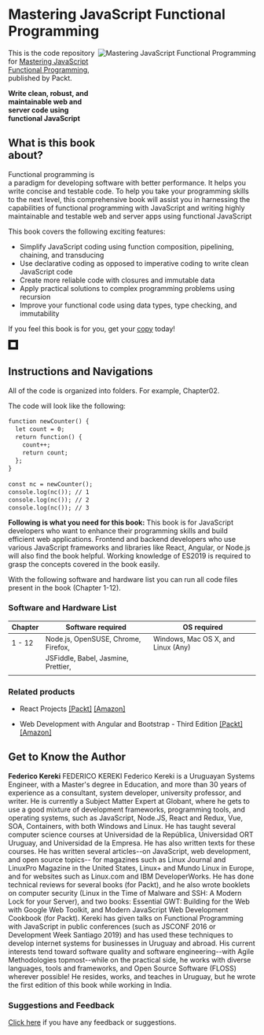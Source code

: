 # 	Mastering JavaScript Functional Programming

<a href="https://www.packtpub.com/web-development/mastering-javascript-functional-programming-second-edition?utm_source=github&utm_medium=repository&utm_campaign=9781839213069"><img src="https://www.packtpub.com/media/catalog/product/cache/e4d64343b1bc593f1c5348fe05efa4a6/9/7/9781839213069-original.png" alt="	Mastering JavaScript Functional Programming" height="256px" align="right"></a>

This is the code repository for [Mastering JavaScript Functional Programming](https://www.packtpub.com/web-development/mastering-javascript-functional-programming-second-edition?utm_source=github&utm_medium=repository&utm_campaign=9781839213069), published by Packt.

**Write clean, robust, and maintainable web and server code using functional JavaScript**

## What is this book about?
Functional programming is a paradigm for developing software with better performance. It helps you write concise and testable code. To help you take your programming skills to the next level, this comprehensive book will assist you in harnessing the capabilities of functional programming with JavaScript and writing highly maintainable and testable web and server apps using functional JavaScript

This book covers the following exciting features: 
* Simplify JavaScript coding using function composition, pipelining, chaining, and transducing
* Use declarative coding as opposed to imperative coding to write clean JavaScript code
* Create more reliable code with closures and immutable data
* Apply practical solutions to complex programming problems using recursion
* Improve your functional code using data types, type checking, and immutability

If you feel this book is for you, get your [copy](https://www.amazon.com/dp/183921306X) today!

<a href="https://www.packtpub.com/?utm_source=github&utm_medium=banner&utm_campaign=GitHubBanner"><img src="https://raw.githubusercontent.com/PacktPublishing/GitHub/master/GitHub.png" 
alt="https://www.packtpub.com/" border="5" /></a>


## Instructions and Navigations
All of the code is organized into folders. For example, Chapter02.

The code will look like the following:
```
function newCounter() {
  let count = 0;
  return function() {
    count++;
    return count;
  };
}

const nc = newCounter();
console.log(nc()); // 1
console.log(nc()); // 2
console.log(nc()); // 3
```

**Following is what you need for this book:**
This book is for JavaScript developers who want to enhance their programming skills and build efficient web applications. Frontend and backend developers who use various JavaScript frameworks and libraries like React, Angular, or Node.js will also find the book helpful. Working knowledge of ES2019 is required to grasp the concepts covered in the book easily.

With the following software and hardware list you can run all code files present in the book (Chapter 1-12).

### Software and Hardware List

| Chapter  | Software required                   | OS required                        |
| -------- | ------------------------------------| -----------------------------------|
| 1 - 12   | Node.js, OpenSUSE, Chrome, Firefox, | Windows, Mac OS X, and Linux (Any) |
|          | JSFiddle, Babel, Jasmine, Prettier, |                                    |
|          |                                     |                                    |


### Related products <Other books you may enjoy>
* React Projects [[Packt]](https://www.packtpub.com/programming/react-js-projects?utm_source=github&utm_medium=repository&utm_campaign=9781789954937) [[Amazon]](https://www.amazon.com/dp/1789954932)

* Web Development with Angular and Bootstrap - Third Edition [[Packt]](https://www.packtpub.com/web-development/web-development-angular-and-bootstrap-third-edition?utm_source=github&utm_medium=repository&utm_campaign=9781788838108) [[Amazon]](https://www.amazon.com/dp/1788838106)

## Get to Know the Author
**Federico Kereki**
FEDERICO KEREKI Federico Kereki is a Uruguayan Systems Engineer, with a Master's degree in Education, and more than 30 years of experience as a consultant, system developer, university professor, and writer.
He is currently a Subject Matter Expert at Globant, where he gets to use a good mixture of development frameworks, programming tools, and operating systems, such as JavaScript, Node.JS, React and Redux, Vue, SOA, Containers, with both Windows and Linux.
He has taught several computer science courses at Universidad de la República, Universidad ORT Uruguay, and Universidad de la Empresa. He has also written texts for these courses.
He has written several articles--on JavaScript, web development, and open source topics-- for magazines such as Linux Journal and LinuxPro Magazine in the United States, Linux+ and Mundo Linux in Europe, and for websites such as Linux.com and IBM DeveloperWorks. He has done technical reviews for several books (for Packt), and he also wrote booklets on computer security (Linux in the Time of Malware and SSH: A Modern Lock for your Server), and two books: Essential GWT: Building for the Web with Google Web Toolkit, and Modern JavaScript Web Development Cookbook (for Packt).
Kereki has given talks on Functional Programming with JavaScript in public conferences (such as JSCONF 2016 or Development Week Santiago 2019) and has used these techniques to develop internet systems for businesses in Uruguay and abroad.
His current interests tend toward software quality and software engineering--with Agile Methodologies topmost--while on the practical side, he works with diverse languages, tools and frameworks, and Open Source Software (FLOSS) wherever possible!
He resides, works, and teaches in Uruguay, but he wrote the first edition of this book while working in India.


### Suggestions and Feedback
[Click here](https://docs.google.com/forms/d/e/1FAIpQLSdy7dATC6QmEL81FIUuymZ0Wy9vH1jHkvpY57OiMeKGqib_Ow/viewform) if you have any feedback or suggestions.

